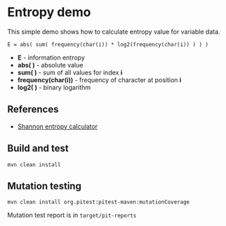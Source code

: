 # Entropy demo
This simple demo shows how to calculate entropy value for variable data.

```
E = abs( sum( frequency(char(i)) * log2(frequency(char(i)) ) ) )
```
* __E__ - information entropy
* __abs( )__ - absolute value
* __sum( )__ - sum of all values for index __i__
* __frequency(char(i))__ - frequency of character at position __i__
* __log2( )__ - binary logarithm

## References
* [Shannon entropy calculator](https://www.shannonentropy.netmark.pl/)

## Build and test
```
mvn clean install
```
## Mutation testing
```
mvn clean install org.pitest:pitest-maven:mutationCoverage
```
Mutation test report is in ``target/pit-reports`` 
